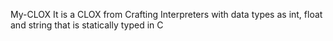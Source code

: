My-CLOX
It is a CLOX from Crafting Interpreters with data types as int, float and string that is statically typed in C
